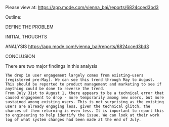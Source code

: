 
Please view at: 
https://app.mode.com/vienna_bai/reports/6824cced3bd3 


Outline: 


DEFINE THE PROBLEM

INITIAL THOUGHTS

ANALYSIS
https://app.mode.com/vienna_bai/reports/6824cced3bd3 

CONCLUSION

There are two major findings in this analysis

    The drop in user engagement largely comes from existing-users (registered pre-May). We can see this trend through May to August. This should be reported to product management and marketing to see if anything could be done to reverse the trend.
    From July 31st to August 1, there appears to be a technical error that caused engagement to drop - more temporarily among new users, but more sustained among existing users. This is not surprising as the existing users are already engaging less, given the technical glitch, the chances of them returning is even less. It is important to report this to engineering to help identify the issue. We can look at their work log of what system changes had been made at the end of July.

